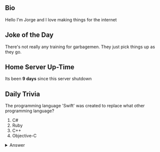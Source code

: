 ## Bio

Hello I'm Jorge and I love making things for the internet

## Joke of the Day

There's not really any training for garbagemen. They just pick things up as they go.

## Home Server Up-Time

Its been **9 days** since this server shutdown


## Daily Trivia

The programming language &#039;Swift&#039; was created to replace what other programming language?
 1. C#
 2. Ruby
 3. C++
 4. Objective-C

<details>
  <summary>Answer</summary>
  Objective-C
</details>
